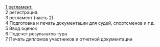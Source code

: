 <div><a href="docs/1.md" title="" target="">1 регламент.</a></div>
<div>2 регистрация.</div>
<div>3 регламент (часть 2)</div>
<div>4 Подготовка и печать документации для судей, спортсменов и т.д.</div>
<div>5 Ввод оценок</div>
<div>6 Подсчет результатов тура</div>
<div>7 Печать дипломов участников и отчетной документации</div>
